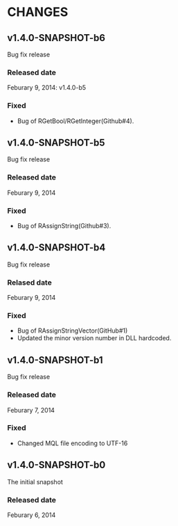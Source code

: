 CHANGES
==========

v1.4.0-SNAPSHOT-b6
--------------------

Bug fix release

### Released date

Feburary 9, 2014: v1.4.0-b5

### Fixed

* Bug of RGetBool/RGetInteger(Github#4).


v1.4.0-SNAPSHOT-b5
--------------------

Bug fix release


### Released date

Feburary 9, 2014

### Fixed

* Bug of RAssignString(Github#3).


v1.4.0-SNAPSHOT-b4
--------------------

Bug fix release

### Relased date

Feburary 9, 2014

### Fixed

* Bug of RAssignStringVector(GitHub#1)
* Updated the minor version number in DLL hardcoded.


v1.4.0-SNAPSHOT-b1
--------------------

Bug fix release

### Released date

Feburary 7, 2014

### Fixed

* Changed MQL file encoding to UTF-16


v1.4.0-SNAPSHOT-b0
--------------------

The initial snapshot

### Released date

Feburary 6, 2014
